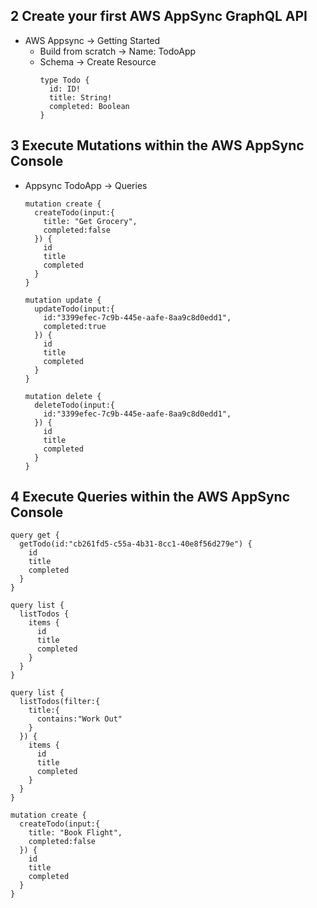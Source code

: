 ## 2 Create your first AWS AppSync GraphQL API

- AWS Appsync -> Getting Started
  - Build from scratch -> Name: TodoApp
  - Schema -> Create Resource
    ```
    type Todo {
      id: ID!
      title: String!
      completed: Boolean
    }
    ```

## 3 Execute Mutations within the AWS AppSync Console
- Appsync TodoApp -> Queries
  ```
  mutation create {
    createTodo(input:{
      title: "Get Grocery",
      completed:false
    }) {
      id
      title
      completed
    }
  }

  mutation update {
    updateTodo(input:{
      id:"3399efec-7c9b-445e-aafe-8aa9c8d0edd1",
      completed:true
    }) {
      id
      title
      completed
    }
  }

  mutation delete {
    deleteTodo(input:{
      id:"3399efec-7c9b-445e-aafe-8aa9c8d0edd1",
    }) {
      id
      title
      completed
    }
  }

  ```

## 4 Execute Queries within the AWS AppSync Console
```
query get {
  getTodo(id:"cb261fd5-c55a-4b31-8cc1-40e8f56d279e") {
    id
    title
    completed
  }
}

query list {
  listTodos {
    items {
      id
      title
      completed
    }
  }
}

query list {
  listTodos(filter:{
    title:{
      contains:"Work Out"
    }
  }) {
    items {
      id
      title
      completed
    }
  }
}

mutation create {
  createTodo(input:{
    title: "Book Flight",
    completed:false
  }) {
    id
    title
    completed
  }
}
```
